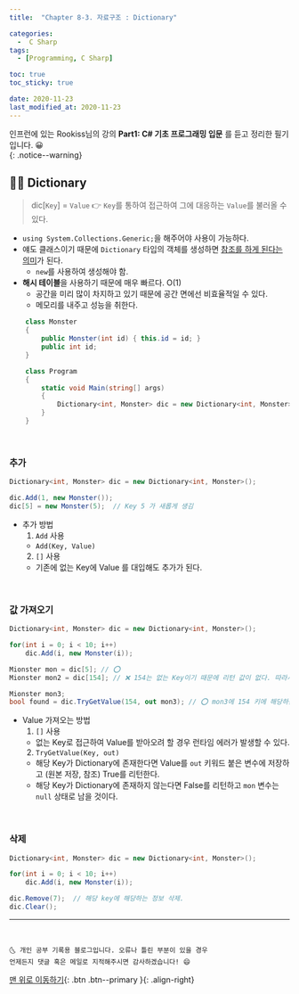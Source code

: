 ```yaml
---
title:  "Chapter 8-3. 자료구조 : Dictionary" 

categories:
  -  C Sharp
tags:
  - [Programming, C Sharp]

toc: true
toc_sticky: true

date: 2020-11-23
last_modified_at: 2020-11-23
---
```


인프런에 있는 Rookiss님의 강의 **Part1: C# 기초 프로그래밍 입문** 를 듣고 정리한 필기입니다. 😀  
{: .notice--warning}


## 👩🏼 Dictionary

> dic[`Key`] = `Value` 👉 `Key`를 통하여 접근하여 그에 대응하는 `Value`를 불러올 수 있다.

- `using System.Collections.Generic;`을 해주어야 사용이 가능하다.
- 얘도 클래스이기 때문에 `Dictionary` 타입의 객체를 생성하면 <u>참조를 하게 된다는 의미</u>가 된다.
  - `new`를 사용하여 생성해야 함.
- **해시 테이블**을 사용하기 때문에 매우 빠르다. O(1)
  - 공간을 미리 많이 차지하고 있기 때문에 공간 면에선 비효율적일 수 있다. 
  - 메모리를 내주고 성능을 취한다.

```c#
    class Monster
    {
        public Monster(int id) { this.id = id; }
        public int id;
    }

    class Program
    {
        static void Main(string[] args)
        {
            Dictionary<int, Monster> dic = new Dictionary<int, Monster>();
        }
    }
```

<br>

### 추가

```c#
Dictionary<int, Monster> dic = new Dictionary<int, Monster>();

dic.Add(1, new Monster());
dic[5] = new Monster(5);  // Key 5 가 새롭게 생김
```

- 추가 방법
  1. `Add` 사용
    - `Add(Key, Value)`
  2. `[]` 사용
    - 기존에 없는 Key에 Value 를 대입해도 추가가 된다.

<br>

### 값 가져오기

```c#
Dictionary<int, Monster> dic = new Dictionary<int, Monster>();

for(int i = 0; i < 10; i++)
    dic.Add(i, new Monster(i));

Mionster mon = dic[5]; // ⭕
Mionster mon2 = dic[154]; // ❌ 154는 없는 Key이기 때문에 리턴 값이 없다. 따라서 런타임 에러 발생.

Mionster mon3;
bool found = dic.TryGetValue(154, out mon3); // ⭕ mon3에 154 키에 해당하는 값이 저장된다.
```

- Value 가져오는 방법
  1. `[]` 사용
    - 없는 Key로 접근하여 Value를 받아오려 할 경우 런타임 에러가 발생할 수 있다.
  2. `TryGetValue(Key, out)`
    - 해당 Key가 Dictionary에 존재한다면 Value를 `out` 키워드 붙은 변수에 저장하고 (원본 저장, 참조) True를 리턴한다. 
    - 해당 Key가 Dictionary에 존재하지 않는다면 False를 리턴하고 `mon` 변수는 `null` 상태로 남을 것이다.

<br>

### 삭제

```c#
Dictionary<int, Monster> dic = new Dictionary<int, Monster>();

for(int i = 0; i < 10; i++)
    dic.Add(i, new Monster(i));

dic.Remove(7);  // 해당 key에 해당하는 정보 삭제.
dic.Clear();
```

***
<br>

    🌜 개인 공부 기록용 블로그입니다. 오류나 틀린 부분이 있을 경우 
    언제든지 댓글 혹은 메일로 지적해주시면 감사하겠습니다! 😄

[맨 위로 이동하기](#){: .btn .btn--primary }{: .align-right}